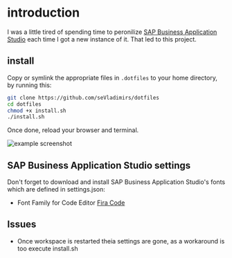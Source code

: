 # introduction

I was a little tired of spending time to peronilize [SAP Business Application Studio](https://help.sap.com/viewer/9d1db9835307451daa8c930fbd9ab264/Cloud/en-US/8f46c6e6f86641cc900871c903761fd4.html) each time I got a new instance of it. That led to this project.

## install

Copy or symlink the appropriate files in `.dotfiles` to your home directory, by running this:

```sh
git clone https://github.com/seVladimirs/dotfiles
cd dotfiles
chmod +x install.sh
./install.sh
```

Once done, reload your browser and terminal.

![example screenshot](https://i.imgur.com/szCLyPO.png)

## SAP Business Application Studio settings

Don't forget to download and install SAP Business Application Studio's fonts which are defined in settings.json:

- Font Family for Code Editor [Fira Code](https://github.com/tonsky/FiraCode)

## Issues
- Once workspace is restarted theia settings are gone, as a workaround is too execute install.sh
